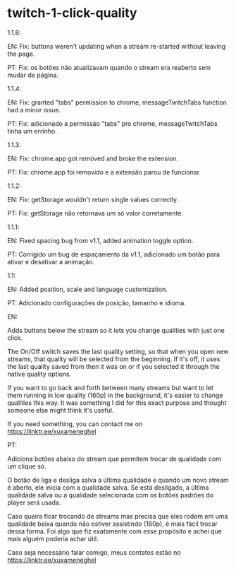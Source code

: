 # twitch-1-click-quality
1.1.6:

EN: Fix: buttons weren't updating when a stream re-started without leaving the page.

PT: Fix: os botões não atualizavam quando o stream era reaberto sem mudar de página.

1.1.4:

EN: Fix: granted "tabs" permission to chrome, messageTwitchTabs function had a minor issue.

PT: Fix: adicionado a permissão "tabs" pro chrome, messageTwitchTabs tinha um errinho.

1.1.3:

EN: Fix: chrome.app got removed and broke the extension.

PT: Fix: chrome.app foi removido e a extensão parou de funcionar.

1.1.2:

EN: Fix: getStorage wouldn't return single values correctly.

PT: Fix: getStorage não retornava um só valor corretamente.

1.1.1:

EN: Fixed spacing bug from v1.1, added animation toggle option.

PT: Corrigido um bug de espaçamento da v1.1, adicionado um botão para ativar e desativar a animação.

1.1:

EN: Added position, scale and language customization.

PT: Adicionado configurações de posição, tamanho e idioma.

EN:

Adds buttons below the stream so it lets you change qualities with just one click.

The On/Off switch saves the last quality setting, so that when you open new streams, that quality will be selected from the beginning. If it's off, it uses the last quality saved from then it was on or if you selected it through the native quality options.

If you want to go back and forth between many streams but want to let them running in low quality (160p) in the background, it's easier to change qualities this way. It was something I did for this exact purpose and thought someone else might think it's useful.

If you need something, you can contact me on https://linktr.ee/xuxameneghel

PT:

Adiciona botões abaixo do stream que permitem trocar de qualidade com um clique só.

O botão de liga e desliga salva a última qualidade e quando um novo stream é aberto, ele inicia com a qualidade salva. Se está desligado, a última qualidade salva ou a qualidade selecionada com os botões padrões do player será usada.

Caso queira ficar trocando de streams mas precisa que eles rodem em uma qualidade baixa quando não estiver assistindo (160p), é mais fácil trocar dessa forma. Foi algo que fiz exatamente com esse propósito e achei que mais alguém poderia achar útil.

Caso seja necessário falar comigo, meus contatos estão no https://linktr.ee/xuxameneghel

